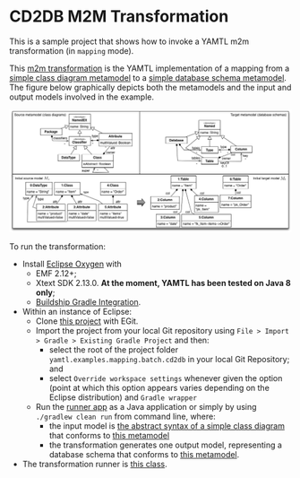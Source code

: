 # CD2DB M2M Transformation

This is a sample project that shows how to invoke a YAMTL m2m transformation (in `mapping` mode).

This [m2m transformation](./src/main/java/cd2db/cd2db.xtend) is the YAMTL implementation of a mapping from a [simple class diagram metamodel](./src/main/resources/metamodels/CD.emf) to a [simple database schema metamodel](./src/main/resources/metamodels/Relational.emf). The figure below graphically depicts both the metamodels and the input and output models involved in the example.

<img src="./src/main/resources/metamodels/cd2db.png" alt="Transformation from CD to DB">


To run the transformation:
* Install [Eclipse Oxygen](https://www.eclipse.org/downloads/eclipse-packages/) with 
  * EMF 2.12+;
  * Xtext SDK 2.13.0. **At the moment, YAMTL has been tested on Java 8 only**;
  * [Buildship Gradle Integration](https://marketplace.eclipse.org/content/buildship-gradle-integration).
* Within an instance of Eclipse:
  * Clone [this project](https://github.com/yamtl/examples) with EGit.
  * Import the project from your local Git repository using `File > Import > Gradle > Existing Gradle Project` and then:
    * select the root of the project folder `yamtl.examples.mapping.batch.cd2db` in your local Git Repository; and
    * select `Override workspace settings` whenever given the option (point at which this option appears varies depending on the Eclipse distribution) and `Gradle wrapper`
  * Run the [runner app](src/main/java/cd2db/Runner.xtend) as a Java application or simply by using `./gradlew clean run` from command line, where:
    * the input model is [the abstract syntax of a simple class diagram](src/main/java/cd2db/sourceModel.pdf) that conforms to [this metamodel](src/main/resources/metamodels/CD.emf)
    * the transformation generates one output model, representing a database schema that conforms to [this metamodel](src/main/resources/metamodels/Relational.emf). 
* The transformation runner is [this class](src/main/java/cd2db/Runner.xtend).